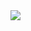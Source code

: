 <img src="https://raw.githubusercontent.com/lramon2001/lramon2001.github.io/master/docs/media/java-algoritmos_page-0001"/>
